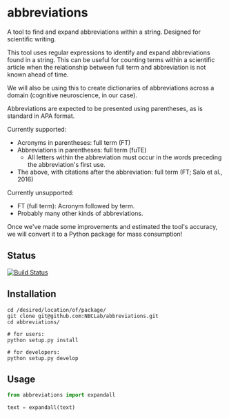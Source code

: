 # abbreviations 

A tool to find and expand abbreviations within a string. Designed for scientific writing.

This tool uses regular expressions to identify and expand abbreviations found in a string. This can be useful for counting terms within a scientific article when the relationship between full term and abbreviation is not known ahead of time.

We will also be using this to create dictionaries of abbreviations across a domain (cognitive neuroscience, in our case).

Abbreviations are expected to be presented using parentheses, as is standard in APA format.

Currently supported:
- Acronyms in parentheses: full term (FT)
- Abbreviations in parentheses: full term (fuTE)
  - All letters within the abbreviation must occur in the words preceding the abbreviation's first use.
- The above, with citations after the abbreviation: full term (FT; Salo et al., 2016)

Currently unsupported:
- FT (full term): Acronym followed by term.
- Probably many other kinds of abbreviations.

Once we've made some improvements and estimated the tool's accuracy, we will convert it to a Python package for mass consumption!

Status
--
[![Build Status](https://travis-ci.com/emdupre/abbreviations.svg?token=DqydGcufv4xDUqpFRaEx&branch=master)](https://travis-ci.com/emdupre/abbreviations)

Installation
--
```shell
cd /desired/location/of/package/
git clone git@github.com:NBCLab/abbreviations.git
cd abbreviations/

# for users:
python setup.py install

# for developers:
python setup.py develop
```

Usage
--

```python
from abbreviations import expandall

text = expandall(text)
```

